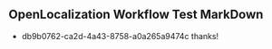 ## OpenLocalization Workflow Test MarkDown
* db9b0762-ca2d-4a43-8758-a0a265a9474c thanks!

<!--HONumber=Aug16_HO1-->


